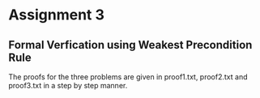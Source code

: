 # Assignment 3

## Formal Verfication using Weakest Precondition Rule

The proofs for the three problems are given in proof1.txt, proof2.txt and proof3.txt in a step by step manner.  